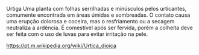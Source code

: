 Urtiga
Uma planta com folhas serrilhadas e minúsculos pelos urticantes, comumente encontrada em áreas úmidas e sombreadas. O contato causa uma erupção dolorosa e coceira, mas o resfriamento ou a secagem neutraliza a ardência. É comestível após ser fervida, porém a colheita deve ser feita com o uso de luvas para evitar irritação na pele.

https://pt.m.wikipedia.org/wiki/Urtica_dioica
